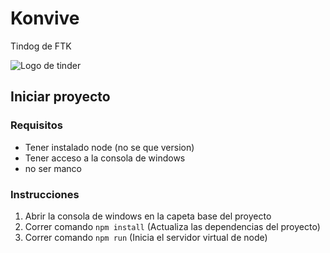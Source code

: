 # Konvive
Tindog de FTK

![Logo de tinder](https://logos-world.net/wp-content/uploads/2020/09/Tinder-Emblem.png)

## Iniciar proyecto

### Requisitos

- Tener instalado node (no se que version)
- Tener acceso a la consola de windows
- no ser manco

### Instrucciones

1. Abrir la consola de windows en la capeta base del proyecto
2. Correr comando `npm install` (Actualiza las dependencias del proyecto)
3. Correr comando `npm run` (Inicia el servidor virtual de node)
